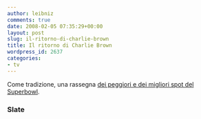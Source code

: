 ```yaml
---
author: leibniz
comments: true
date: 2008-02-05 07:35:29+00:00
layout: post
slug: il-ritorno-di-charlie-brown
title: Il ritorno di Charlie Brown
wordpress_id: 2637
categories:
- tv
---
```


Come tradizione, una rassegna [dei peggiori e dei migliori spot del Superbowl](http://www.slate.com/id/2183443/nav/tap3/).


### Slate

